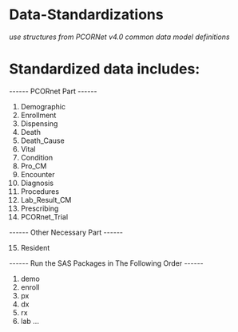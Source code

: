 # Data-Standardizations
 _use structures from PCORNet v4.0 common data model definitions_
# Standardized data includes:

------ PCORnet Part ------

 1. Demographic
 2. Enrollment
 3. Dispensing
 4. Death
 5. Death_Cause
 6. Vital
 7. Condition
 8. Pro_CM
 9. Encounter
 10. Diagnosis
 11. Procedures
 12. Lab_Result_CM
 13. Prescribing
 14. PCORnet_Trial
 
------ Other Necessary Part ------

 15. Resident
 
------ Run the SAS Packages in The Following Order ------ 

1. demo
2. enroll
3. px
4. dx
5. rx
6. lab
...
